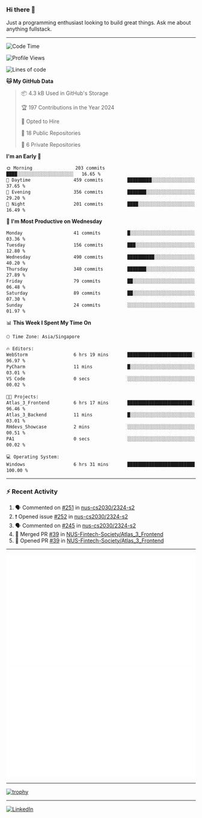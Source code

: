 ### Hi there 👋

<!--
**gnimnix/gnimnix** is a ✨ _special_ ✨ repository because its `README.md` (this file) appears on your GitHub profile.

Here are some ideas to get you started:

- 🔭 I’m currently working on ...
- 🌱 I’m currently learning ...
- 👯 I’m looking to collaborate on ...
- 🤔 I’m looking for help with ...
- 💬 Ask me about ...
- 📫 How to reach me: ...
- 😄 Pronouns: ...
- ⚡ Fun fact: ...
-->

Just a programming enthusiast looking to build great things. Ask me about anything fullstack.

---

<!--START_SECTION:waka-->
![Code Time](http://img.shields.io/badge/Code%20Time-3%20hrs%209%20mins-blue)

![Profile Views](http://img.shields.io/badge/Profile%20Views-266-blue)

![Lines of code](https://img.shields.io/badge/From%20Hello%20World%20I%27ve%20Written-230.1%20thousand%20lines%20of%20code-blue)

**🐱 My GitHub Data** 

> 📦 4.3 kB Used in GitHub's Storage 
 > 
> 🏆 197 Contributions in the Year 2024
 > 
> 💼 Opted to Hire
 > 
> 📜 18 Public Repositories 
 > 
> 🔑 6 Private Repositories 
 > 
**I'm an Early 🐤** 

```text
🌞 Morning                203 commits         ████░░░░░░░░░░░░░░░░░░░░░   16.65 % 
🌆 Daytime                459 commits         █████████░░░░░░░░░░░░░░░░   37.65 % 
🌃 Evening                356 commits         ███████░░░░░░░░░░░░░░░░░░   29.20 % 
🌙 Night                  201 commits         ████░░░░░░░░░░░░░░░░░░░░░   16.49 % 
```
📅 **I'm Most Productive on Wednesday** 

```text
Monday                   41 commits          █░░░░░░░░░░░░░░░░░░░░░░░░   03.36 % 
Tuesday                  156 commits         ███░░░░░░░░░░░░░░░░░░░░░░   12.80 % 
Wednesday                490 commits         ██████████░░░░░░░░░░░░░░░   40.20 % 
Thursday                 340 commits         ███████░░░░░░░░░░░░░░░░░░   27.89 % 
Friday                   79 commits          ██░░░░░░░░░░░░░░░░░░░░░░░   06.48 % 
Saturday                 89 commits          ██░░░░░░░░░░░░░░░░░░░░░░░   07.30 % 
Sunday                   24 commits          ░░░░░░░░░░░░░░░░░░░░░░░░░   01.97 % 
```


📊 **This Week I Spent My Time On** 

```text
🕑︎ Time Zone: Asia/Singapore

🔥 Editors: 
WebStorm                 6 hrs 19 mins       ████████████████████████░   96.97 % 
PyCharm                  11 mins             █░░░░░░░░░░░░░░░░░░░░░░░░   03.01 % 
VS Code                  0 secs              ░░░░░░░░░░░░░░░░░░░░░░░░░   00.02 % 

🐱‍💻 Projects: 
Atlas_3_Frontend         6 hrs 17 mins       ████████████████████████░   96.46 % 
Atlas_3_Backend          11 mins             █░░░░░░░░░░░░░░░░░░░░░░░░   03.01 % 
RHdevs_Showcase          2 mins              ░░░░░░░░░░░░░░░░░░░░░░░░░   00.51 % 
PA1                      0 secs              ░░░░░░░░░░░░░░░░░░░░░░░░░   00.02 % 

💻 Operating System: 
Windows                  6 hrs 31 mins       █████████████████████████   100.00 % 
```




<!--END_SECTION:waka-->
---


### :zap: Recent Activity

<!--START_SECTION:activity-->
1. 🗣 Commented on [#251](https://github.com/nus-cs2030/2324-s2/issues/251#issuecomment-2006169428) in [nus-cs2030/2324-s2](https://github.com/nus-cs2030/2324-s2)
2. ❗ Opened issue [#252](https://github.com/nus-cs2030/2324-s2/issues/252) in [nus-cs2030/2324-s2](https://github.com/nus-cs2030/2324-s2)
3. 🗣 Commented on [#245](https://github.com/nus-cs2030/2324-s2/issues/245#issuecomment-2005586721) in [nus-cs2030/2324-s2](https://github.com/nus-cs2030/2324-s2)
4. 🎉 Merged PR [#39](https://github.com/NUS-Fintech-Society/Atlas_3_Frontend/pull/39) in [NUS-Fintech-Society/Atlas_3_Frontend](https://github.com/NUS-Fintech-Society/Atlas_3_Frontend)
5. 💪 Opened PR [#39](https://github.com/NUS-Fintech-Society/Atlas_3_Frontend/pull/39) in [NUS-Fintech-Society/Atlas_3_Frontend](https://github.com/NUS-Fintech-Society/Atlas_3_Frontend)
<!--END_SECTION:activity-->

---

<img src="https://github.com/gnimnix/github-stats-transparent/blob/output/generated/overview.svg" /><img src="https://github.com/gnimnix/github-stats-transparent/blob/output/generated/languages.svg" />

---

[![trophy](https://github-profile-trophy.vercel.app/?username=gnimnix)](https://github.com/ryo-ma/github-profile-trophy)

---

<a href="https://www.linkedin.com/in/xmluu/" target="_blank"><img src="https://img.shields.io/badge/LinkedIn-%230077B5.svg?&style=flat-square&logo=linkedin&logoColor=white" alt="LinkedIn"></a>
